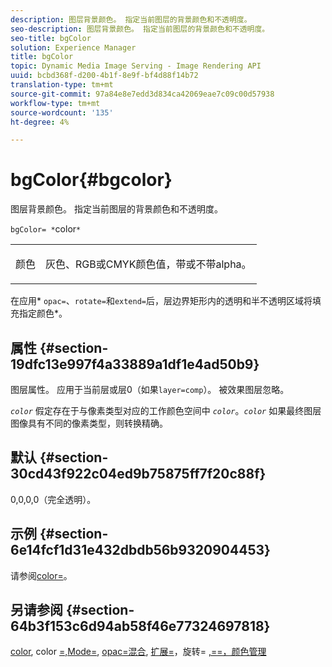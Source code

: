```yaml
---
description: 图层背景颜色。 指定当前图层的背景颜色和不透明度。
seo-description: 图层背景颜色。 指定当前图层的背景颜色和不透明度。
seo-title: bgColor
solution: Experience Manager
title: bgColor
topic: Dynamic Media Image Serving - Image Rendering API
uuid: bcbd368f-d200-4b1f-8e9f-bf4d88f14b72
translation-type: tm+mt
source-git-commit: 97a84e8e7edd3d834ca42069eae7c09c00d57938
workflow-type: tm+mt
source-wordcount: '135'
ht-degree: 4%

---
```



# bgColor{#bgcolor}

图层背景颜色。 指定当前图层的背景颜色和不透明度。

`bgColor= *`color`*`

<table id="simpletable_2D23B1B282CD4216AB5BE7E7430D1B3F"> 
 <tr class="strow"> 
  <td class="stentry"> <p><span class="codeph"> <span class="varname"> 颜色</span></span> </p> </td> 
  <td class="stentry"> <p>灰色、RGB或CMYK颜色值，带或不带alpha。 </p></td> 
 </tr> 
</table>

在应用* `opac=`、`rotate=`和`extend=`后，层边界矩形内的透明和半不透明区域将填充指定颜色*。

## 属性 {#section-19dfc13e997f4a33889a1df1e4ad50b9}

图层属性。 应用于当前层或层0（如果`layer=comp`）。 被效果图层忽略。

*`color`* 假定存在于与像素类型对应的工作颜色空间中 *`color`*。*`color`* 如果最终图层图像具有不同的像素类型，则转换精确。

## 默认 {#section-30cd43f922c04ed9b75875ff7f20c88f}

0,0,0,0（完全透明）。

## 示例 {#section-6e14fcf1d31e432dbdb56b9320904453}

请参阅[color=](../../../../../is-api/http-ref/image-serving-api-ref/c-http-protocol-reference/c-command-reference/r-color-commandref.md#reference-b044954ec6184253b8831579466b4423)。

## 另请参阅 {#section-64b3f153c6d94ab58f46e77324697818}

[color](../../../../../is-api/http-ref/image-serving-api-ref/c-http-protocol-reference/c-data-types/r-is-http-color.md#reference-0fdb264a3aed4bd78451bb55311f6e93), color [=,Mode=](../../../../../is-api/http-ref/image-serving-api-ref/c-http-protocol-reference/c-command-reference/r-color-commandref.md#reference-b044954ec6184253b8831579466b4423),  [opac=混合](../../../../../is-api/http-ref/image-serving-api-ref/c-http-protocol-reference/c-command-reference/r-blendmode.md#reference-8be10dde1d584429966cb61ac8e7d172), [扩展=](../../../../../is-api/http-ref/image-serving-api-ref/c-http-protocol-reference/c-command-reference/r-opac.md#reference-d2269b51aca34599a08d0a46ee5c27e5)，旋转= [](../../../../../is-api/http-ref/image-serving-api-ref/c-http-protocol-reference/c-command-reference/r-extend.md#reference-7e9156beb285459d830e2d56782a74ac) [](../../../../../is-api/http-ref/image-serving-api-ref/c-http-protocol-reference/c-command-reference/r-rotate.md#reference-12abb086635546ec9ec2e1a793dc1096) [](../../../../../is-api/http-ref/image-serving-api-ref/c-http-protocol-reference/c-command-reference/r-bgc.md#reference-53376175f617446fbe5c69120f834b88) [,==，颜色管理](../../../../../is-api/http-ref/image-serving-api-ref/c-http-protocol-reference/c-syntax-and-features/r-color-management.md#reference-c7e4a72d589145189f7e4bcb6b4544d7)
